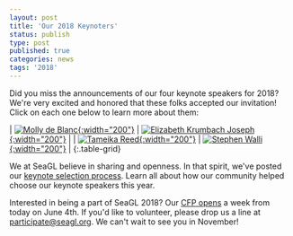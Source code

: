 ```yaml
---
layout: post
title: 'Our 2018 Keynoters'
status: publish
type: post
published: true
categories: news
tags: '2018'
---
```


Did you miss the announcements of our four keynote speakers for 2018? We're very excited and honored that these folks accepted our invitation! Click on each one below to learn more about them:

| [![Molly de Blanc](/img/posts/2018_Keynote_Molly-circle.png){:width="200"}](https://seagl.org/news/2018/05/01/2018_keynoter-molly_deblanc.html) | [![Elizabeth Krumbach Joseph](/img/posts/2018_Keynote_Lyz-circle.png){:width="200"}](https://seagl.org/news/2018/05/02/2018_keynoter-elizabeth_krumbach_joseph.html) |
| [![Tameika Reed](/img/posts/2018_Keynote_Tameika.png){:width="200"}](https://seagl.org/news/2018/05/03/2018_keynoter-tameika_reed.html) | [![Stephen Walli](/img/posts/2018_Keynote_Stephen-circle.png){:width="200"}](https://seagl.org/news/2018/05/04/2018_keynoter-stephen_walli.html) |
{:.table-grid}

We at SeaGL believe in sharing and openness. In that spirit, we've posted our [keynote selection process](https://seagl.org/news/2018/04/30/keynote_selection_process.html). Learn all about how our community helped choose our keynote speakers this year.

Interested in being a part of SeaGL 2018? Our [CFP opens](https://seagl.org/news/2018/04/09/code_of_practice.html) a week from today on June 4th. If you'd like to volunteer, please drop us a line at [participate@seagl.org](mailto:participate@seagl.org). We can't wait to see you in November!

